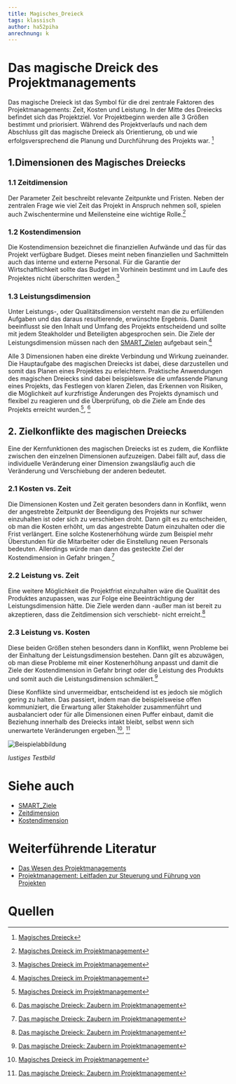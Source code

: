 ```yaml
---
title: Magisches_Dreieck
tags: klassisch
author: ha52piha
anrechnung: k
---
```

# Das magische Dreick des Projektmanagements
Das magische Dreieck ist das Symbol für die drei zentrale Faktoren des Projektmanagements: Zeit, Kosten und Leistung. In der Mitte des Dreiecks befindet sich das Projektziel. Vor Projektbeginn werden alle 3 Größen bestimmt und priorisiert. 
Während des Projektverlaufs und nach dem Abschluss gilt das magische Dreieck als Orientierung, ob und wie erfolgsversprechend die Planung und Durchführung des Projekts war. [^1]

## 1.Dimensionen des Magisches Dreiecks
### 1.1	Zeitdimension
Der Parameter Zeit beschreibt relevante Zeitpunkte und Fristen. Neben der zentralen Frage wie viel Zeit das Projekt in Anspruch nehmen soll, spielen auch Zwischentermine und Meilensteine eine wichtige Rolle.[^2]
### 1.2	Kostendimension
Die Kostendimension bezeichnet die finanziellen Aufwände und das für das Projekt verfügbare Budget. Dieses meint neben finanziellen und Sachmitteln auch das interne und externe Personal. Für die Garantie der Wirtschaftlichkeit sollte das Budget im Vorhinein bestimmt und im Laufe des Projektes nicht überschritten werden.[^2]
### 1.3	Leistungsdimension
Unter Leistungs-, oder Qualitätsdimension versteht man die zu erfüllenden Aufgaben und das daraus resultierende, erwünschte Ergebnis. Damit beeinflusst sie den Inhalt und Umfang des Projekts entscheidend und sollte mit jedem Steakholder und Beteiligten abgesprochen sein. Die Ziele der Leistungsdimension müssen nach den [SMART_Zielen](SMART_Ziele.md) aufgebaut sein.[^2]

Alle 3 Dimensionen haben eine direkte Verbindung und Wirkung zueinander. Die Hauptaufgabe des magischen Dreiecks ist dabei, diese darzustellen und somit das Planen eines Projektes zu erleichtern. Praktische Anwendungen des magischen Dreiecks sind dabei beispielsweise die umfassende Planung eines Projekts, das Festlegen von klaren Zielen, das Erkennen von Risiken, die Möglichkeit auf kurzfristige Änderungen des Projekts dynamisch und flexibel zu reagieren und die Überprüfung, ob die Ziele am Ende des Projekts erreicht wurden.[^2], [^3]

## 2. Zielkonflikte des magischen Dreiecks
Eine der Kernfunktionen des magischen Dreiecks ist es zudem, die Konflikte zwischen den einzelnen Dimensionen aufzuzeigen. Dabei fällt auf, dass die individuelle Veränderung einer Dimension zwangsläufig auch die Veränderung und Verschiebung der anderen bedeutet. 
### 2.1 Kosten vs. Zeit
Die Dimensionen Kosten und Zeit geraten besonders dann in Konflikt, wenn der angestrebte Zeitpunkt der Beendigung des Projekts nur schwer einzuhalten ist oder sich zu verschieben droht. Dann gilt es zu entscheiden, ob man die Kosten erhöht, um das angestrebte Datum einzuhalten oder die Frist verlängert. Eine solche Kostenerhöhung würde zum Beispiel mehr Überstunden für die Mitarbeiter oder die Einstellung neuen Personals bedeuten. Allerdings würde man dann das gesteckte Ziel der Kostendimension in Gefahr bringen.[^3]
### 2.2 Leistung vs. Zeit
Eine weitere Möglichkeit die Projektfrist einzuhalten wäre die Qualität des Produktes anzupassen, was zur Folge eine Beeinträchtigung der Leistungsdimension hätte. Die Ziele werden dann -außer man ist bereit zu akzeptieren, dass die Zeitdimension sich verschiebt- nicht erreicht.[^3]
### 2.3 Leistung vs. Kosten
Diese beiden Größen stehen besonders dann in Konflikt, wenn Probleme bei der Einhaltung der Leistungsdimension bestehen. Dann gilt es abzuwägen, ob man diese Probleme mit einer Kostenerhöhung anpasst und damit die Ziele der Kostendimension in Gefahr bringt oder die Leistung des Produkts und somit auch die Leistungsdimension schmälert.[^3]

Diese Konflikte sind unvermeidbar, entscheidend ist es jedoch sie möglich gering zu halten. Das passiert, indem man die beispielsweise offen kommuniziert, die Erwartung aller Stakeholder zusammenführt und ausbalanciert oder für alle Dimensionen einen Puffer einbaut, damit die Beziehung innerhalb des Dreiecks intakt bleibt, selbst wenn sich unerwartete Veränderungen ergeben.[^2], [^3]






![Beispielabbildung](Magisches_Dreieck/test-file.jpg)

*lustiges Testbild*




# Siehe auch

* [SMART_Ziele](SMART_Ziele.md) 
* [Zeitdimension](Zeitplanung.md)
* [Kostendimension](Kostenplanung.md)

# Weiterführende Literatur

* [Das Wesen des Projektmanagements](https://link.springer.com/chapter/10.1007/978-3-658-23714-1_2)
* [Projektmanagement: Leitfaden zur Steuerung und Führung von Projekten](https://books.google.de/books?hl=de&lr=&id=ZUgjBgAAQBAJ&oi=fnd&pg=PA1&dq=magisches+Dreieck+des+Projektmanagements&ots=7i_tGUC1oC&sig=c35P6idGeP6UYyoxwPiKqhchvIE#v=onepage&q=magisches%20Dreieck%20des%20Projektmanagements&f=false)

# Quellen

[^1]: [Magisches Dreieck](https://www.inloox.de/projektmanagement-glossar/magisches-dreieck/)
[^2]: [Magisches Dreieck im Projektmanagement](https://www.factro.de/blog/magisches-dreieck/)
[^3]: [Das magische Dreieck: Zaubern im Projektmanagement](https://blog.hubspot.de/marketing/magisches-dreieck)

